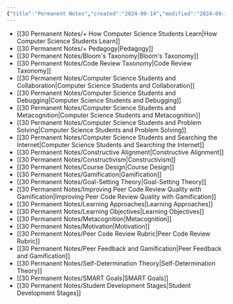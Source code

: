 ```yaml
---
{"title":"Permanent Notes","created":"2024-09-14","modified":"2024-09-14","dg-publish":true,"dg-permalink":"permanent-notes","permalink":"/permanent-notes/","dgPassFrontmatter":true,"updated":"2024-09-14"}
---
```




- [[30 Permanent Notes/+ How Computer Science Students Learn\|How Computer Science Students Learn]]
- [[30 Permanent Notes/+ Pedagogy\|Pedagogy]]
- [[30 Permanent Notes/Bloom's Taxonomy\|Bloom's Taxonomy]]
- [[30 Permanent Notes/Code Review Taxonomy\|Code Review Taxonomy]]
- [[30 Permanent Notes/Computer Science Students and Collaboration\|Computer Science Students and Collaboration]]
- [[30 Permanent Notes/Computer Science Students and Debugging\|Computer Science Students and Debugging]]
- [[30 Permanent Notes/Computer Science Students and Metacognition\|Computer Science Students and Metacognition]]
- [[30 Permanent Notes/Computer Science Students and Problem Solving\|Computer Science Students and Problem Solving]]
- [[30 Permanent Notes/Computer Science Students and Searching the Internet\|Computer Science Students and Searching the Internet]]
- [[30 Permanent Notes/Constructive Alignment\|Constructive Alignment]]
- [[30 Permanent Notes/Constructivism\|Constructivism]]
- [[30 Permanent Notes/Course Design\|Course Design]]
- [[30 Permanent Notes/Gamification\|Gamification]]
- [[30 Permanent Notes/Goal-Setting Theory\|Goal-Setting Theory]]
- [[30 Permanent Notes/Improving Peer Code Review Quality with Gamification\|Improving Peer Code Review Quality with Gamification]]
- [[30 Permanent Notes/Learning Approaches\|Learning Approaches]]
- [[30 Permanent Notes/Learning Objectives\|Learning Objectives]]
- [[30 Permanent Notes/Metacognition\|Metacognition]]
- [[30 Permanent Notes/Motivation\|Motivation]]
- [[30 Permanent Notes/Peer Code Review Rubric\|Peer Code Review Rubric]]
- [[30 Permanent Notes/Peer Feedback and Gamification\|Peer Feedback and Gamification]]
- [[30 Permanent Notes/Self-Determination Theory\|Self-Determination Theory]]
- [[30 Permanent Notes/SMART Goals\|SMART Goals]]
- [[30 Permanent Notes/Student Development Stages\|Student Development Stages]]


